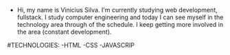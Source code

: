 - Hi, my name is Vinicius Silva. I'm currently studying web development, fullstack. I study computer engineering and today I can see myself in the technology area through
of the schedule. I keep getting more involved in the area (constant development).

#TECHNOLOGIES:
-HTML
-CSS
-JAVASCRIP
